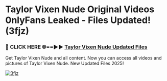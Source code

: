 # Taylor Vixen Nude Original Videos 0nlyFans Leaked - Files Updated! (3fjz)

<h3>🔴 CLICK HERE 🌐==►► <a href="https://tinyurl.com/52m3yx9h" rel="nofollow">Taylor Vixen Nude Updated Files</a></h3>

Get Taylor Vixen Nude and all content. Now you can access all videos and pictures of Taylor Vixen Nude. New Updated Files 2025!

[![3fjz](https://i.imgur.com/TnHtlc8.gif)](https://tinyurl.com/52m3yx9h)
